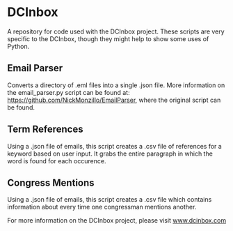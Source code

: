 # DCInbox
A repository for code used with the DCInbox project.
These scripts are very specific to the DCInbox, though they might help to show some uses of Python.

## Email Parser
Converts a directory of .eml files into a single .json file.
More information on the email_parser.py script can be found at: https://github.com/NickMonzillo/EmailParser, where the original script can be found.

## Term References
Using a .json file of emails, this script creates a .csv file of references for a keyword based on user input.
It grabs the entire paragraph in which the word is found for each occurence.

## Congress Mentions
Using a .json file of emails, this script creates a .csv file which contains information about every time one congressman mentions another.

For more information on the DCInbox project, please visit www.dcinbox.com
